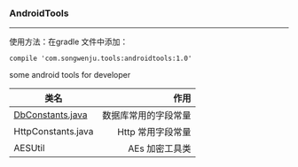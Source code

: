 ### AndroidTools

---
使用方法：在gradle 文件中添加：

```
compile 'com.songwenju.tools:androidtools:1.0'
```
some android tools for developer

| 类名                       | 作用    |
| --------                  | -----:   |
| [DbConstants.java](https://github.com/songwenju/AndroidTools/blob/master/androidtools/src/main/java/com/songwenju/androidtools/constant/DbConstants.java)          |数据库常用的字段常量| 
| HttpConstants.java        |Http 常用字段常量| 
| AESUtil              |AEs 加密工具类      |